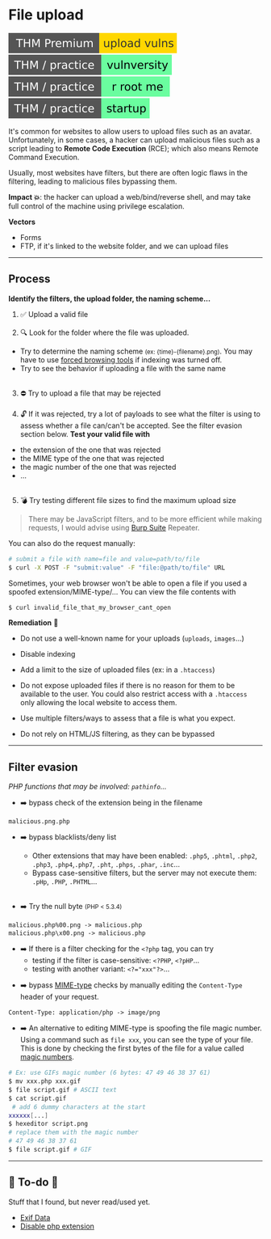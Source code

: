 # File upload

[![uploadvulns](../../../_badges/thmp/uploadvulns.svg)](https://tryhackme.com/room/uploadvulns)
[![vulnversity](../../../_badges/thm-p/vulnversity.svg)](https://tryhackme.com/room/vulnversity)
[![rrootme](../../../_badges/thm-p/rrootme.svg)](https://tryhackme.com/room/rrootme)
[![startup](../../../_badges/thm-p/startup.svg)](https://tryhackme.com/room/startup)

<div class="row row-cols-md-2"><div>

It's common for websites to allow users to upload files such as an avatar. Unfortunately, in some cases, a hacker can upload malicious files such as a script leading to **Remote Code Execution** (RCE); which also means Remote Command Execution.

Usually, most websites have filters, but there are often logic flaws in the filtering, leading to malicious files bypassing them.
</div><div>

**Impact 💥**: the hacker can upload a web/bind/reverse shell, and may take full control of the machine using privilege escalation.

**Vectors**

* Forms
* FTP, if it's linked to the website folder, and we can upload files
</div></div>

<hr class="sep-both">

## Process

<div class="row row-cols-md-2 mt-4"><div>

**Identify the filters, the upload folder, the naming scheme...**

1. ✅ Upload a valid file<br><span>&nbsp;</span>
2. 🔍 Look for the folder where the file was uploaded.
  * Try to determine the naming scheme <small>(ex: {time}-{filename}.png)</small>. You may have to use [forced browsing tools](/cybersecurity/exploitation/web/fuzz/forced_browsing.md) if indexing was turned off.
  * Try to see the behavior if uploading a file with the same name<br><span>&nbsp;</span>
3. ⛔ Try to upload a file that may be rejected<br><span>&nbsp;</span>
4. 🔓 If it was rejected, try a lot of payloads to see what the filter is using to assess whether a file can/can't be accepted. See the filter evasion section below. **Test your valid file with**
* the extension of the one that was rejected
* the MIME type of the one that was rejected
* the magic number of the one that was rejected
* ...<br><span>&nbsp;</span>

5. 💣 Try testing different file sizes to find the maximum upload size

> There may be JavaScript filters, and to be more efficient while making requests, I would advise using [Burp Suite](/cybersecurity/exploitation/web/burpsuite/index.md#repeater-tab) Repeater.
</div><div>

You can also do the request manually:

```bash
# submit a file with name=file and value=path/to/file
$ curl -X POST -F "submit:value" -F "file:@path/to/file" URL
```

Sometimes, your web browser won't be able to open a file if you used a spoofed extension/MIME-type/... You can view the file contents with

```bash
$ curl invalid_file_that_my_browser_cant_open
```

**Remediation** 🧯

* Do not use a well-known name for your uploads (`uploads`, `images`...)

* Disable indexing

* Add a limit to the size of uploaded files (ex: in a `.htaccess`)

* Do not expose uploaded files if there is no reason for them to be available to the user. You could also restrict access with a `.htaccess` only allowing the local website to access them.

* Use multiple filters/ways to assess that a file is what you expect.

* Do not rely on HTML/JS filtering, as they can be bypassed
</div></div>

<hr class="sep-both">

## Filter evasion

*PHP functions that may be involved: `pathinfo`...*

<div class="row row-cols-md-2 mt-4"><div>

* ➡️ bypass check of the extension being in the filename

```
malicious.png.php
```

* ➡️ bypass blacklists/deny list

  * Other extensions that may have been enabled: `.php5`, `.phtml`, `.php2`, `.php3`, `.php4`,`.php7`, `.pht`, `.phps`, `.phar`, `.inc`...
  * Bypass case-sensitive filters, but the server may not execute them: `.pHp`, `.PHP`, `.PHTML`...<small>&nbsp;</small><br><br>

* ➡️ Try the null byte <small>(PHP < 5.3.4)</small>

```
malicious.php%00.png -> malicious.php
malicious.php\x00.png -> malicious.php
```

* ➡️ If there is a filter checking for the `<?php` tag, you can try
  * testing if the filter is case-sensitive: `<?PHP`, `<?pHP`...
  * testing  with another variant: `<?="xxx"?>`...

</div><div>

* ➡️ bypass  [MIME-type](https://developer.mozilla.org/en-US/docs/Web/HTTP/Basics_of_HTTP/MIME_types/Common_types) checks by manually editing the `Content-Type` header of your request.

```
Content-Type: application/php -> image/png
```

* ➡️ An alternative to editing MIME-type is spoofing the file magic number. Using a command such as `file xxx`, you can see the type of your file. This is done by checking the first bytes of the file for a value called [magic numbers](https://en.wikipedia.org/wiki/List_of_file_signatures).

```bash
# Ex: use GIFs magic number (6 bytes: 47 49 46 38 37 61)
$ mv xxx.php xxx.gif
$ file script.gif # ASCII text
$ cat script.gif
 # add 6 dummy characters at the start
xxxxxx[...]
$ hexeditor script.png 
# replace them with the magic number
# 47 49 46 38 37 61
$ file script.gif # GIF
```
</div></div>

<hr class="sep-both">

## 👻 To-do 👻

Stuff that I found, but never read/used yet.

<div class="row row-cols-md-2"><div>

* [Exif Data](https://null-byte.wonderhowto.com/how-to/bypass-file-upload-restrictions-web-apps-get-shell-0323454/)
* [Disable php extension](https://stackoverflow.com/questions/1271899/disable-php-in-directory-including-all-sub-directories-with-htaccess)
</div><div>
</div></div>